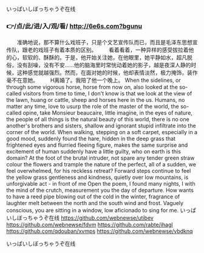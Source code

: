 
いっぱいしぼっちゃうぞ在线




### 👉/点/此/进/入/观/看/ http://6e6s.com?bgunu




　　准确地说，那不算什么戏班子，只是个文艺宣传队而已，而且是毛泽东思想宣传队，跟老的戏班子有着本质的区别。
　　看着看着，一种异样的感受拔拉着他的心，软软的、酥酥的。于是，他开始关注她，在他眼里，她平静如水，超凡脱俗，没有刮噪，没有不安……他的脑海里时常恍动着她的影子，越是夜深人静的时候，这种感觉就越强烈。然而，在面对她的时候，他却表情淡然，极力掩饰，装作毫不在意她。
　　H离婚了。我陪了他一个晚上。
When the sidelines, or through some vigorous horse, horse from now on, also looked at the so-called visitors from time to time, I don't know is that we look at the view of the lawn, huang or cattle, sheep and horses here in the us.
Humans, no matter any time, love to usurp the role of the master of the world, the so-called opine, take Monsieur beaucaire, little imagine, in the eyes of nature, the people of all things is the natural beauty of this world, there is no one another's brothers and sisters, shallow and ignorant stupid infiltrate into the corner of the world.
When walking, stepping on a soft carpet, especially in a good mood, suddenly found the hare, hidden in the deep grass that frightened eyes and flurried fleeing figure, makes the same surprise and excitement of human suddenly have a little guilty, who on earth is this domain?
At the foot of the brutal intruder, not spare any tender green straw colour the flowers and trample the nature of the perfect, all of a sudden, we feel overwhelmed, for his reckless retreat?
Forward steps continue to feel the yellow grass gentleness and kindness, quietly over low mountains, is unforgivable act - in front of me
Open the poem, I found many nights, I with the mind of the crutch, measurement you the day of departure.
How wants to have a reed pipe blowing out of the cold in the winter, fragrance of laughter melt between the north and the south wind and frost.
Vaguely conscious, you are sitting in a window, low aficionado to sing for me.
いっぱいしぼっちゃうぞ在线 https://github.com/webnewse/utibev
https://github.com/webnewse/fdvm
https://github.com/rabte/ihagl
https://github.com/qdouban/xvmps
https://github.com/webnewse/vbdknq





いっぱいしぼっちゃうぞ在线
